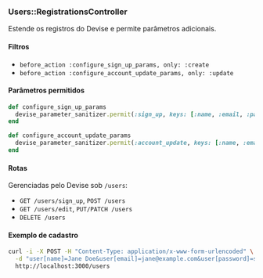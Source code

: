 ### Users::RegistrationsController

Estende os registros do Devise e permite parâmetros adicionais.

#### Filtros
- `before_action :configure_sign_up_params, only: :create`
- `before_action :configure_account_update_params, only: :update`

#### Parâmetros permitidos
```ruby
def configure_sign_up_params
  devise_parameter_sanitizer.permit(:sign_up, keys: [:name, :email, :password, :password_confirmation])
end

def configure_account_update_params
  devise_parameter_sanitizer.permit(:account_update, keys: [:name, :email, :password, :password_confirmation, :current_password])
end
```

#### Rotas
Gerenciadas pelo Devise sob `/users`:
- `GET /users/sign_up`, `POST /users`
- `GET /users/edit`, `PUT/PATCH /users`
- `DELETE /users`

#### Exemplo de cadastro
```bash
curl -i -X POST -H "Content-Type: application/x-www-form-urlencoded" \
  -d "user[name]=Jane Doe&user[email]=jane@example.com&user[password]=secret123&user[password_confirmation]=secret123" \
  http://localhost:3000/users
```